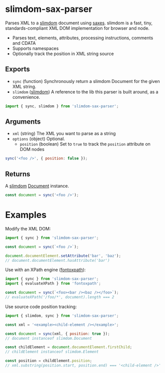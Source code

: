 # slimdom-sax-parser

Parses XML to a [slimdom][slimdom-url] document using [saxes][saxes-url]. slimdom is a fast, tiny, standards-compliant
XML DOM implementation for browser and node.

- Parses text, elements, attributes, processing instructions, comments and CDATA
- Supports namespaces
- Optionally track the position in XML string source

## Exports

* `sync`       (function)                  Synchronously return a slimdom Document for the given XML string.
* `slimdom`    ([slimdom][slimdom-url])    A reference to the lib this parser is built around, as a convenience.

```js
import { sync, slimdom } from 'slimdom-sax-parser';
```

## Arguments

* `xml`           (string)     The XML you want to parse as a string
* `options`       (object)     Optional.
  * `position`    (boolean)    Set to `true` to track the `position` attribute on DOM nodes

```js
sync('<foo />', { position: false });
```

## Returns

A [slimdom][slimdom-url] [Document](https://dom.spec.whatwg.org/#interface-document) instance.

```js
const document = sync('<foo />');
```

# Examples

Modify the XML DOM:
```js
import { sync } from 'slimdom-sax-parser';

const document = sync(`<foo />`);

document.documentElement.setAttribute('bar', 'baz');
// document.documentElement.hasAttribute('bar')
```

Use with an XPath engine ([fontoxpath][fontoxpath-url]):
```js
import { sync } from 'slimdom-sax-parser';
import { evaluateXPath } from 'fontoxpath';

const document = sync(`<foo><bar /><baz /></foo>`);
// evaluateXPath('/foo/*', document).length === 2
```

Use source code position tracking:
```js
import { slimdom, sync } from 'slimdom-sax-parser';

const xml = '<example><child-element /></example>';

const document = sync(xml, { position: true });
// document instanceof slimdom.Document

const childElement = document.documentElement.firstChild;
// childElement instanceof slimdom.Element

const position = childElement.position;
// xml.substring(position.start, position.end) === '<child-element />'
```

[fontoxpath-url]: https://www.npmjs.com/package/fontoxpath
[saxes-url]: https://www.npmjs.com/package/saxes
[slimdom-url]: https://www.npmjs.com/package/slimdom